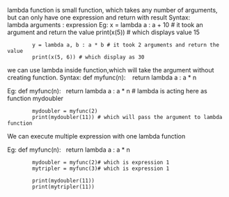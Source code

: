 lambda function is small function, which takes any number of arguments, but can only have one expression and return with result
Syntax: 		lambda arguments : expression
Eg:		x = lambda a : a + 10  # it took an argument and return the value
			print(x(5)) # which displays value 15
	
			y = lambda a, b : a * b # it took 2 arguments and return the value
			print(x(5, 6)) # which display as 30

we can use lambda inside function,which will take the argument without creating function.
Syntax:		def myfunc(n):
  						return lambda a : a * n

Eg: 		def myfunc(n):
			  return lambda a : a * n  # lambda is acting here as function mydoubler

			mydoubler = myfunc(2)
			print(mydoubler(11)) # which will pass the argument to lambda function 

We can execute multiple expression with one lambda function

Eg:		def myfunc(n):
			  return lambda a : a * n

			mydoubler = myfunc(2)# which is expression 1 
			mytripler = myfunc(3)# which is expression 1

			print(mydoubler(11)) 
			print(mytripler(11)) 









